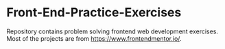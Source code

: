 # Front-End-Practice-Exercises
Repository contains problem solving frontend web development exercises. Most of the projects are from https://www.frontendmentor.io/.
